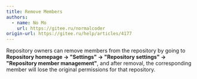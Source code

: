 ```yaml
---
title: Remove Members
authors:
  - name: No Mo
    url: https://gitee.ru/normalcoder
origin-url: https://gitee.ru/help/articles/4177
---
```


Repository owners can remove members from the repository by going to **Repository homepage -> "Settings" -> "Repository settings" -> "Repository member management"**, and after removal, the corresponding member will lose the original permissions for that repository.